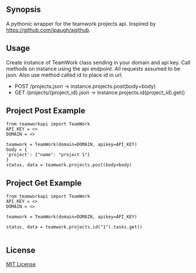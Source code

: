 ## Synopsis

A pythonic wrapper for the teamwork projects api. Inspired by https://github.com/jpaugh/agithub.

## Usage
Create instance of TeamWork class sending in your domain and api key.
Call methods on instance using the api endpoint. All requests assumed to be json. Also use method called id to place id in url.

- POST /projects.json -> instance.projects.post(body=body)
- GET /projects/{project_id}.json  -> instance.projects.id(project_id).get()

## Project Post Example

```
from teamworkapi import TeamWork
API_KEY = <>
DOMAIN = <>

teamwork = TeamWork(domain=DOMAIN, apikey=API_KEY)
body = {
'project': {"name": "project 1"}
}
status, data = teamwork.projects.post(body=body)

```


## Project Get Example

```
from teamworkapi import TeamWork
API_KEY = <>
DOMAIN = <>

teamwork = TeamWork(domain=DOMAIN, apikey=API_KEY)

status, data = teamwork.projects.id("1").tasks.get()


```




## License

[MIT License](http://en.wikipedia.org/wiki/MIT_License)
